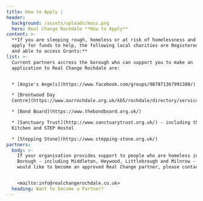 ```yaml
---
title: How to Apply |
header:
  background: /assets/uploads/moss.png
  hero: Real Change Rochdale **How to Apply**
content: >-
  **If you are sleeping rough, homeless or at risk of homelessness and want to
  apply for funds to help, the following local charities are Registered Partners
  and able to access Grants:**
list: >-
  Current partners accross the borough who can support you to make an
  application to Real Change Rochdale are:


  * [Angie's Angels](https://www.facebook.com/groups/987871367991380/)

  * [Brentwood Day
  Centre](https://www.ourrochdale.org.uk/kb5/rochdale/directory/service.page?id=7qV0nqw0O6c)

  * [Bond Board](https://www.thebondboard.org.uk/)

  * [Sanctuary Trust](http://www.sanctuarytrust.org.uk/) - including the Soup
  Kitchen and STEP Hostel

  * [Stepping Stone](https://www.stepping-stone.org.uk/)
partners:
  body: >-
    If your organisation provides support to people who are homeless in Rochdale
    Borough - including Middleton, Heywood, Littlebrough and Milnrow - and you
    would like to become an approved Real Change partner, please contact us at:


    <mailto:info@realchangerochdale.co.uk>
  heading: Want to become a Partner?
---
```


